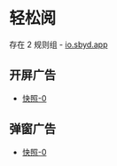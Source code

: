 # 轻松阅

存在 2 规则组 - [io.sbyd.app](/src/apps/io.sbyd.app.ts)

## 开屏广告

- [快照-0](https://gkd-kit.gitee.io/import/13261949)

## 弹窗广告

- [快照-0](https://gkd-kit.gitee.io/import/13274336)
